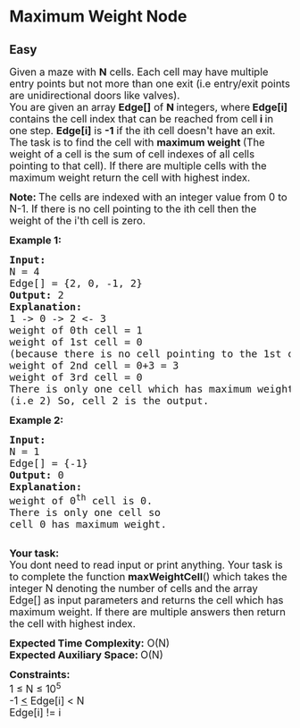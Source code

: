# Maximum Weight Node
## Easy
<div class="problems_problem_content__Xm_eO"><p><span style="font-size:18px">Given a maze with&nbsp;<strong>N</strong> cells. Each cell may have multiple entry points but not more than one exit (i.e entry/exit points are unidirectional doors like valves).<br>
You are given an array <strong>Edge[]</strong> of <strong>N </strong>integers,&nbsp;where<strong> Edge[i] </strong>contains the cell index that can be reached from cell<strong>&nbsp;i </strong>in one step. <strong>Edge[i]</strong> is <strong>-1</strong> if the ith cell doesn't have an exit.&nbsp;<br>
The task is to find the cell with&nbsp;<strong>maximum weight </strong>(The weight of a cell is the sum of&nbsp;cell indexes of all cells pointing to that cell). If there are multiple cells with the maximum weight return the cell with&nbsp;highest index.</span></p>

<p><span style="font-size:18px"><strong>Note:&nbsp;</strong>The cells are indexed with an integer value from 0 to N-1.&nbsp;If there is no cell pointing to the ith cell then the weight of the i'th cell is zero.</span></p>

<p><span style="font-size:18px"><strong><strong>Example 1:</strong></strong></span></p>

<pre><span style="font-size:18px"><strong><strong>Input:</strong>
</strong>N = 4
Edge[] = {2, 0, -1, 2}<strong>
<strong>Output:</strong> </strong>2<strong>
<strong>Explanation</strong>: 
</strong>1 -&gt; 0 -&gt; 2 &lt;- 3
weight of 0th cell = 1
weight of 1st cell = 0 
(because there is no cell pointing to the 1st cell)
weight of 2nd cell = 0+3 = 3
weight of 3rd cell = 0
There is only one cell which has maximum weight
(i.e 2) So, cell 2 is the output.
</span></pre>

<p><span style="font-size:18px"><strong><strong>Example 2:</strong></strong></span></p>

<pre><span style="font-size:18px"><strong><strong>Input:</strong>
</strong>N = 1
Edge[] = {-1}<strong>
<strong>Output:</strong> </strong>0<strong>
<strong>Explanation</strong>:
</strong>weight of 0<sup>th</sup> cell is 0.
There is only one cell so 
cell 0 has maximum weight.
</span></pre>

<p><br>
<span style="font-size:18px"><strong><strong>Your task:</strong></strong><br>
You dont need to read input or print anything. Your task is to complete the function&nbsp;<strong>maxWeightCell</strong>()&nbsp;which takes the integer N&nbsp;denoting the number of cells&nbsp;and the array Edge[]&nbsp;as input parameters and returns the cell which has maximum weight. If there are multiple answers then return the cell with highest index.</span></p>

<p><span style="font-size:18px"><strong><strong>Expected Time Complexity:</strong></strong>&nbsp;O(N)<br>
<strong><strong>Expected Auxiliary Space:&nbsp;</strong></strong>O(N)</span></p>

<p><span style="font-size:18px"><strong><strong>Constraints:</strong></strong><br>
1 ≤ N&nbsp;≤ 10<sup>5</sup><br>
-1 <u>&lt;</u> Edge[i] &lt; N<br>
Edge[i] != i</span></p>
</div>